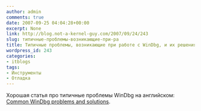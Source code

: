 ```yaml
---
author: admin
comments: true
date: 2007-09-25 04:04:28+00:00
excerpt: None
link: http://blog.not-a-kernel-guy.com/2007/09/24/243
slug: типичные-проблемы-возникающие-при-ра
title: Типичные проблемы, возникающие при работе с WinDbg, и их решения.
wordpress_id: 243
categories:
- itblogs
tags:
- Инструменты
- Отладка
---
```


Хорошая статья про типичные проблемы WinDbg на английском: [Common WinDbg problems and solutions](http://www.nynaeve.net/?p=164).

